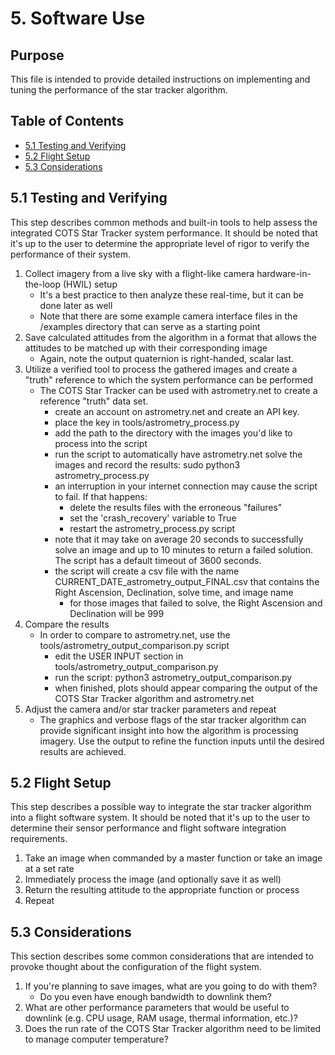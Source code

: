 
# 5. Software Use


## Purpose
This file is intended to provide detailed instructions on implementing and tuning the performance of the star tracker algorithm.


## Table of Contents
* [5.1 Testing and Verifying](#5.1-testing-and-verifying)
* [5.2 Flight Setup](#5.2-flight-setup)
* [5.3 Considerations](#5.2-considerations)


## 5.1 Testing and Verifying
This step describes common methods and built-in tools to help assess the integrated COTS Star Tracker system performance.  It should
be noted that it's up to the user to determine the appropriate level of rigor to verify the performance of their system.

1. Collect imagery from a live sky with a flight-like camera hardware-in-the-loop (HWIL) setup
    * It's a best practice to then analyze these real-time, but it can be done later as well
    * Note that there are some example camera interface files in the /examples directory that can serve as a starting point
2. Save calculated attitudes from the algorithm in a format that allows the attitudes to be matched up with their corresponding image
    * Again, note the output quaternion is right-handed, scalar last.
3. Utilize a verified tool to process the gathered images and create a "truth" reference to which the system performance can be performed
    * The COTS Star Tracker can be used with astrometry.net to create a reference "truth" data set.
        * create an account on astrometry.net and create an API key.
        * place the key in tools/astrometry_process.py
        * add the path to the directory with the images you'd like to process into the script
        * run the script to automatically have astrometry.net solve the images and record the results: sudo python3 astrometry_process.py
        * an interruption in your internet connection may cause the script to fail.  If that happens:
            * delete the results files with the erroneous "failures"
            * set the 'crash_recovery' variable to True
            * restart the astrometry_process.py script
        * note that it may take on average 20 seconds to successfully solve an image and up to 10 minutes to return a failed solution.  The script has a default timeout of 3600 seconds.
        * the script will create a csv file with the name CURRENT_DATE_astrometry_output_FINAL.csv that contains the Right Ascension, Declination, solve time, and image name
            * for those images that failed to solve, the Right Ascension and Declination will be 999
4. Compare the results
    * In order to compare to astrometry.net, use the tools/astrometry_output_comparison.py script
        * edit the USER INPUT section in tools/astrometry_output_comparison.py
        * run the script: python3 astrometry_output_comparison.py
        * when finished, plots should appear comparing the output of the COTS Star Tracker algorithm and astrometry.net
5.  Adjust the camera and/or star tracker parameters and repeat
    * The graphics and verbose flags of the star tracker algorithm can provide significant insight into how the algorithm is processing imagery.  Use the output to refine the function inputs until the desired results are achieved.


## 5.2 Flight Setup
This step describes a possible way to integrate the star tracker algorithm into a flight software system.  It should
be noted that it's up to the user to determine their sensor performance and flight software integration requirements.

1. Take an image when commanded by a master function or take an image at a set rate
2. Immediately process the image (and optionally save it as well)
3. Return the resulting attitude to the appropriate function or process
4. Repeat


## 5.3 Considerations
This section describes some common considerations that are intended to provoke thought about the configuration of the flight system.

1. If you're planning to save images, what are you going to do with them?
    * Do you even have enough bandwidth to downlink them?
2. What are other performance parameters that would be useful to downlink (e.g. CPU usage, RAM usage, thermal information, etc.)?
3. Does the run rate of the COTS Star Tracker algorithm need to be limited to manage computer temperature?


